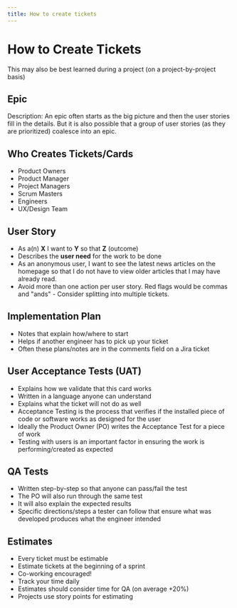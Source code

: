 ```yaml
---
title: How to create tickets
---
```


# How to Create Tickets

This may also be best learned during a project (on a project-by-project basis)

## Epic

Description: An epic often starts as the big picture and then the user stories fill in the details. But it is also possible that a group of user stories (as they are prioritized) coalesce into an epic.

## Who Creates Tickets/Cards

-   Product Owners
-   Product Manager
-   Project Managers
-   Scrum Masters
-   Engineers
-   UX/Design Team

## User Story

-   As a(n) **X** I want to **Y** so that **Z** (outcome)
-   Describes the **user need** for the work to be done
-   As an anonymous user, I want to see the latest news articles on the homepage so that I do not have to view older articles that I may have already read.
-   Avoid more than one action per user story. Red flags would be commas and "ands" - Consider splitting into multiple tickets.

## Implementation Plan

-   Notes that explain how/where to start
-   Helps if another engineer has to pick up your ticket
-   Often these plans/notes are in the comments field on a Jira ticket

## User Acceptance Tests (UAT)

-   Explains how we validate that this card works
-   Written in a language anyone can understand
-   Explains what the ticket will not do as well
-   Acceptance Testing is the process that verifies if the installed piece of code or software works as designed for the user
-   Ideally the Product Owner (PO) writes the Acceptance Test for a piece of work
-   Testing with users is an important factor in ensuring the work is performing/created as expected

## QA Tests

-   Written step-by-step so that anyone can pass/fail the test
-   The PO will also run through the same test
-   It will also explain the expected results
-   Specific directions/steps a tester can follow that ensure what was developed produces what the engineer intended

## Estimates

-   Every ticket must be estimable
-   Estimate tickets at the beginning of a sprint
-   Co-working encouraged!
-   Track your time daily
-   Estimates should consider time for QA (on average +20%)
-   Projects use story points for estimating
